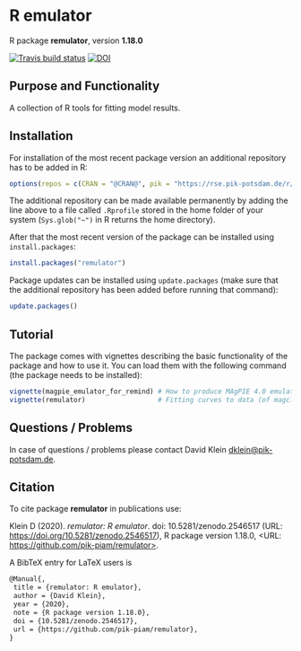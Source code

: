 # R emulator

R package **remulator**, version **1.18.0**

[![Travis build status](https://travis-ci.com/pik-piam/remulator.svg?branch=master)](https://travis-ci.com/pik-piam/remulator) [![DOI](https://zenodo.org/badge/DOI/10.5281/zenodo.2546517.svg)](https://doi.org/10.5281/zenodo.2546517) 

## Purpose and Functionality

A collection of R tools for fitting model results. 


## Installation

For installation of the most recent package version an additional repository has to be added in R:

```r
options(repos = c(CRAN = "@CRAN@", pik = "https://rse.pik-potsdam.de/r/packages"))
```
The additional repository can be made available permanently by adding the line above to a file called `.Rprofile` stored in the home folder of your system (`Sys.glob("~")` in R returns the home directory).

After that the most recent version of the package can be installed using `install.packages`:

```r 
install.packages("remulator")
```

Package updates can be installed using `update.packages` (make sure that the additional repository has been added before running that command):

```r 
update.packages()
```

## Tutorial

The package comes with vignettes describing the basic functionality of the package and how to use it. You can load them with the following command (the package needs to be installed):

```r
vignette(magpie_emulator_for_remind) # How to produce MAgPIE 4.0 emulators and use them in REMIND 2.0
vignette(remulator)                  # Fitting curves to data (of magclass format) and plotting the curves to nice graphs and pdf
```

## Questions / Problems

In case of questions / problems please contact David Klein <dklein@pik-potsdam.de>.

## Citation

To cite package **remulator** in publications use:

Klein D (2020). _remulator: R emulator_. doi: 10.5281/zenodo.2546517
(URL: https://doi.org/10.5281/zenodo.2546517), R package version
1.18.0, <URL: https://github.com/pik-piam/remulator>.

A BibTeX entry for LaTeX users is

 ```latex
@Manual{,
  title = {remulator: R emulator},
  author = {David Klein},
  year = {2020},
  note = {R package version 1.18.0},
  doi = {10.5281/zenodo.2546517},
  url = {https://github.com/pik-piam/remulator},
}
```

